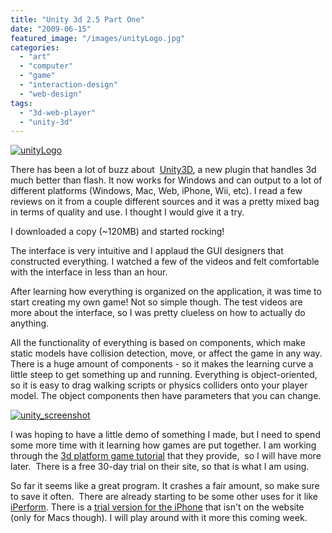 ```yaml
---
title: "Unity 3d 2.5 Part One"
date: "2009-06-15"
featured_image: "/images/unityLogo.jpg"
categories: 
  - "art"
  - "computer"
  - "game"
  - "interaction-design"
  - "web-design"
tags: 
  - "3d-web-player"
  - "unity-3d"
---
```


[![unityLogo](/images/unityLogo.jpg "unityLogo")](http://blog.scottpetrovic.com/wp-content/uploads/2009/06/unityLogo.jpg)

There has been a lot of buzz about  [Unity3D](http://unity3d.com/), a new plugin that handles 3d much better than flash. It now works for Windows and can output to a lot of different platforms (Windows, Mac, Web, iPhone, Wii, etc). I read a few reviews on it from a couple different sources and it was a pretty mixed bag in terms of quality and use. I thought I would give it a try.

I downloaded a copy (~120MB) and started rocking!

The interface is very intuitive and I applaud the GUI designers that constructed everything. I watched a few of the videos and felt comfortable with the interface in less than an hour.

After learning how everything is organized on the application, it was time to start creating my own game! Not so simple though. The test videos are more about the interface, so I was pretty clueless on how to actually do anything.

All the functionality of everything is based on components, which make static models have collision detection, move, or affect the game in any way. There is a huge amount of components - so it makes the learning curve a little steep to get something up and running. Everything is object-oriented, so it is easy to drag walking scripts or physics colliders onto your player model. The object components then have parameters that you can change.

[![unity_screenshot](/images/unity_screenshot.jpg "unity_screenshot")](http://blog.scottpetrovic.com/wp-content/uploads/2009/06/unity_screenshot.jpg)

I was hoping to have a little demo of something I made, but I need to spend some more time with it learning how games are put together. I am working through the [3d platform game tutorial](http://unity3d.com/support/resources/tutorials/3d-platform-game) that they provide,  so I will have more later.  There is a free 30-day trial on their site, so that is what I am using.

So far it seems like a great program. It crashes a fair amount, so make sure to save it often.  There are already starting to be some other uses for it like [iPerform](http://diamondtearz.org/blog/futuretech/iperform3d-built-with-unity3d-learn-to-play-guitar-in-your-browser/). There is a [trial version for the iPhone](http://unity3d.com/unity/unity_iphone.dmg) that isn't on the website (only for Macs though). I will play around with it more this coming week.
